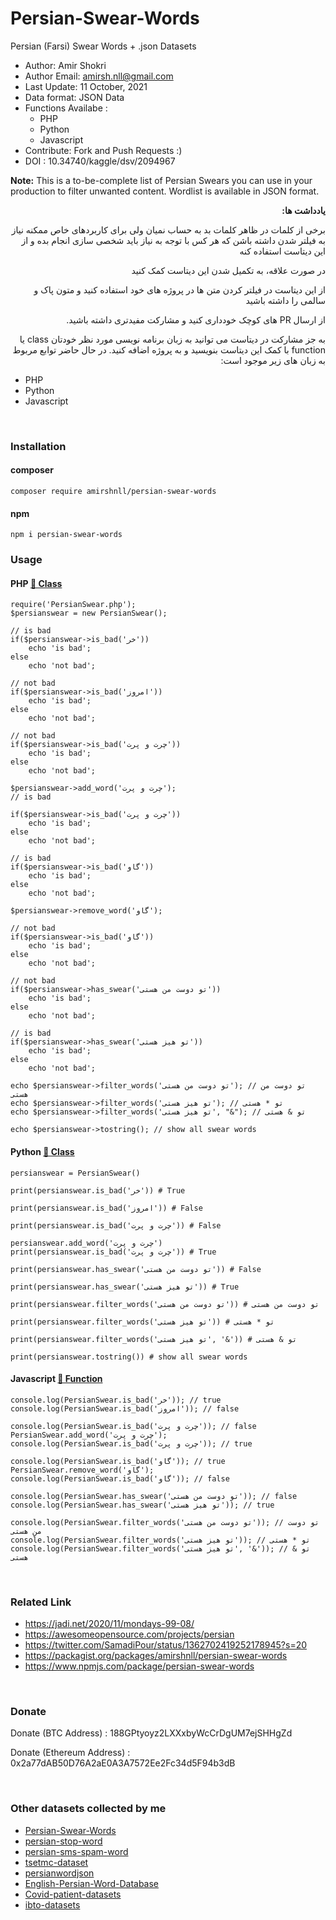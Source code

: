 # Persian-Swear-Words
Persian (Farsi) Swear Words + .json Datasets

* Author: Amir Shokri
* Author Email: amirsh.nll@gmail.com
* Last Update: 11 October, 2021
* Data format: JSON Data
* Functions Availabe :
	* PHP
	* Python
	* Javascript
* Contribute: Fork and Push Requests :)
* DOI : 10.34740/kaggle/dsv/2094967

**Note:** This is a to-be-complete list of Persian Swears you can use in your production to filter unwanted content. Wordlist is available in JSON format.

<div dir="rtl">

**یادداشت ها:**

برخی از کلمات در ظاهر کلمات بد به حساب نمیان ولی برای کاربردهای خاص ممکنه نیاز به فیلتر شدن داشته باشن که هر کس با توجه به نیاز  باید شخصی سازی انجام بده و از این دیتاست استفاده کنه

در صورت علاقه، به تکمیل شدن این دیتاست کمک کنید

از این دیتاست در فیلتر کردن متن ها در پروژه های خود استفاده کنید و متون پاک و سالمی را داشته باشید

از ارسال PR های کوچک خودداری کنید و مشارکت  مفیدتری داشته باشید.

به جز مشارکت در دیتاست می توانید به زبان برنامه نویسی مورد نظر خودتان class یا function با کمک این دیتاست بنویسید و به پروژه اضافه کنید. در حال حاضر توابع مربوط به زبان های زیر موجود است:

</div>

* PHP
* Python
* Javascript

<br />

### Installation
#### composer
```
composer require amirshnll/persian-swear-words
```
#### npm
```
npm i persian-swear-words
```

### Usage
#### PHP [ 🔗 Class ](PersianSwear.php)
```
require('PersianSwear.php');
$persianswear = new PersianSwear();

// is bad
if($persianswear->is_bad('خر'))
	echo 'is bad';
else
	echo 'not bad';

// not bad
if($persianswear->is_bad('امروز'))
	echo 'is bad';
else
	echo 'not bad';

// not bad
if($persianswear->is_bad('چرت و پرت'))
	echo 'is bad';
else
	echo 'not bad';

$persianswear->add_word('چرت و پرت');
// is bad

if($persianswear->is_bad('چرت و پرت'))
	echo 'is bad';
else
	echo 'not bad';

// is bad
if($persianswear->is_bad('گاو'))
	echo 'is bad';
else
	echo 'not bad';

$persianswear->remove_word('گاو');

// not bad
if($persianswear->is_bad('گاو'))
	echo 'is bad';
else
	echo 'not bad';

// not bad
if($persianswear->has_swear('تو دوست من هستی'))
	echo 'is bad';
else
	echo 'not bad';

// is bad
if($persianswear->has_swear('تو هیز هستی'))
	echo 'is bad';
else
	echo 'not bad';

echo $persianswear->filter_words('تو دوست من هستی'); // تو دوست من هستی 
echo $persianswear->filter_words('تو هیز هستی'); // تو * هستی 
echo $persianswear->filter_words('تو هیز هستی', "&"); // تو & هستی 

echo $persianswear->tostring(); // show all swear words
```
#### Python [ 🔗 Class ](PersianSwear.py)
```
persianswear = PersianSwear()

print(persianswear.is_bad('خر')) # True

print(persianswear.is_bad('امروز')) # False

print(persianswear.is_bad('چرت و پرت')) # False

persianswear.add_word('چرت و پرت')
print(persianswear.is_bad('چرت و پرت')) # True

print(persianswear.has_swear('تو دوست من هستی')) # False

print(persianswear.has_swear('تو هیز هستی')) # True

print(persianswear.filter_words('تو دوست من هستی')) # تو دوست من هستی

print(persianswear.filter_words('تو هیز هستی')) # تو * هستی

print(persianswear.filter_words('تو هیز هستی', '&')) # تو & هستی

print(persianswear.tostring()) # show all swear words
```
#### Javascript [  🔗 Function ](PersianSwear.js)
```
console.log(PersianSwear.is_bad('خر')); // true
console.log(PersianSwear.is_bad('امروز')); // false

console.log(PersianSwear.is_bad('چرت و پرت')); // false
PersianSwear.add_word('چرت و پرت');
console.log(PersianSwear.is_bad('چرت و پرت')); // true

console.log(PersianSwear.is_bad('گاو')); // true
PersianSwear.remove_word('گاو');
console.log(PersianSwear.is_bad('گاو')); // false

console.log(PersianSwear.has_swear('تو دوست من هستی')); // false
console.log(PersianSwear.has_swear('تو هیز هستی')); // true

console.log(PersianSwear.filter_words('تو دوست من هستی')); // تو دوست من هستی 
console.log(PersianSwear.filter_words('تو هیز هستی')); // تو * هستی 
console.log(PersianSwear.filter_words('تو هیز هستی', '&')); // تو & هستی 
```

<br />

### Related Link
* https://jadi.net/2020/11/mondays-99-08/
* https://awesomeopensource.com/projects/persian
* https://twitter.com/SamadiPour/status/1362702419252178945?s=20
* https://packagist.org/packages/amirshnll/persian-swear-words
* https://www.npmjs.com/package/persian-swear-words

<br />

### Donate 
Donate (BTC Address) : 188GPtyoyz2LXXxbyWcCrDgUM7ejSHHgZd

Donate (Ethereum Address) : 0x2a77dAB50D76A2aE0A3A7572Ee2Fc34d5F94b3dB

<br />

### Other datasets collected by me
* [Persian-Swear-Words](https://github.com/amirshnll/Persian-Swear-Words/)
* [persian-stop-word](https://github.com/amirshnll/persian-stop-word/)
* [persian-sms-spam-word](https://github.com/amirshnll/persian-sms-spam-word/)
* [tsetmc-dataset](https://github.com/amirshnll/tsetmc-dataset/)
* [persianwordjson](https://github.com/amirshnll/persianwordjson/)
* [English-Persian-Word-Database](https://github.com/amirshnll/English-Persian-Word-Database/)
* [Covid-patient-datasets](https://github.com/amirshnll/Covid-patient-datasets/)
* [ibto-datasets](https://github.com/amirshnll/ibto-datasets)
